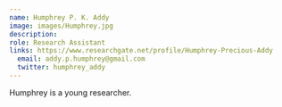 ```yaml
---
name: Humphrey P. K. Addy
image: images/Humphrey.jpg
description: 
role: Research Assistant
links: https://www.researchgate.net/profile/Humphrey-Precious-Addy
  email: addy.p.humphrey@gmail.com
  twitter: humphrey_addy
---
```


Humphrey is a young researcher.
